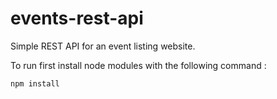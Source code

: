 # events-rest-api
Simple REST API for an event listing website.

To run first install node modules with the following command :

```
npm install
```
